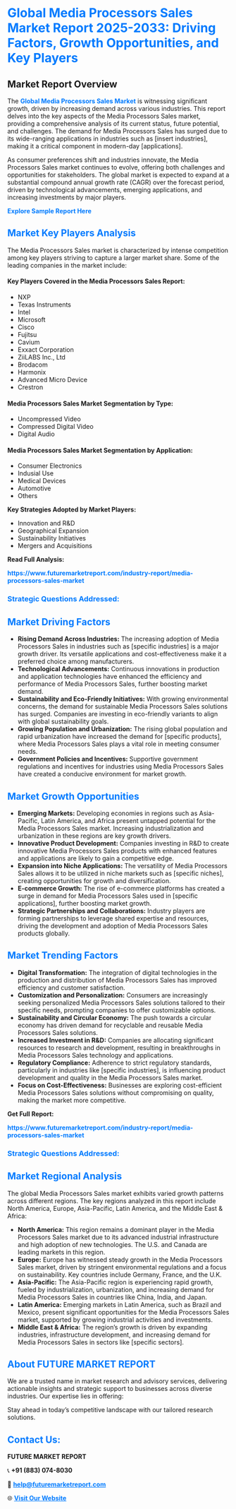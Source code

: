 <h1 style="color: #007BFF;">Global Media Processors Sales Market Report 2025-2033: Driving Factors, Growth Opportunities, and Key Players</h1>

<section id="overview">
<h2>Market Report Overview</h2>
<p>The <a href="https://www.futuremarketreport.com/industry-report/media-processors-sales-market" style="color: #007BFF; text-decoration: none;"><strong>Global Media Processors Sales Market</strong></a> is witnessing significant growth, driven by increasing demand across various industries. This report delves into the key aspects of the Media Processors Sales market, providing a comprehensive analysis of its current status, future potential, and challenges. The demand for Media Processors Sales has surged due to its wide-ranging applications in industries such as [insert industries], making it a critical component in modern-day [applications].</p>
<p>As consumer preferences shift and industries innovate, the Media Processors Sales market continues to evolve, offering both challenges and opportunities for stakeholders. The global market is expected to expand at a substantial compound annual growth rate (CAGR) over the forecast period, driven by technological advancements, emerging applications, and increasing investments by major players.</p>
</section>

<section id="overview">
<p><a href="https://www.futuremarketreport.com/request-sample/reportId=109259" style="color: #007BFF; text-decoration: none;"><strong>Explore Sample Report Here</strong></a></p>
</section>

<section id="key-players">
<h2 style="color: #007BFF;">Market Key Players Analysis</h2>
<p>The Media Processors Sales market is characterized by intense competition among key players striving to capture a larger market share. Some of the leading companies in the market include:</p>
<h4>Key Players Covered in the Media Processors Sales Report:</h4>
<ul><li>NXP</li><li>Texas Instruments</li><li>Intel</li><li>Microsoft</li><li>Cisco</li><li>Fujitsu</li><li>Cavium</li><li>Exxact Corporation</li><li>ZiiLABS Inc., Ltd</li><li>Brodacom</li><li>Harmonix</li><li>Advanced Micro Device</li><li>Crestron</li></ul>
<h4>Media Processors Sales Market Segmentation by Type:</h4>
<ul><li>Uncompressed Video</li><li>Compressed Digital Video</li><li>Digital Audio</li></ul>

<h4>Media Processors Sales Market Segmentation by Application:</h4>
<ul><li>Consumer Electronics</li><li>Indusial Use</li><li>Medical Devices</li><li>Automotive</li><li>Others</li></ul>
<p><strong>Key Strategies Adopted by Market Players:</strong></p>
<ul>
<li>Innovation and R&D</li>
<li>Geographical Expansion</li>
<li>Sustainability Initiatives</li>
<li>Mergers and Acquisitions</li>
</ul>
</section>

<section>
<p><strong>Read Full Analysis: </strong></p><a href="https://www.futuremarketreport.com/industry-report/media-processors-sales-market" style="color: #007BFF; text-decoration: none;"><strong>https://www.futuremarketreport.com/industry-report/media-processors-sales-market</strong></a>
<h3 style="color: #007BFF;">Strategic Questions Addressed:</h3>
</section>

<section id="driving-factors">
<h2 style="color: #007BFF;">Market Driving Factors</h2>
<ul>
<li><strong>Rising Demand Across Industries:</strong> The increasing adoption of Media Processors Sales in industries such as [specific industries] is a major growth driver. Its versatile applications and cost-effectiveness make it a preferred choice among manufacturers.</li>
<li><strong>Technological Advancements:</strong> Continuous innovations in production and application technologies have enhanced the efficiency and performance of Media Processors Sales, further boosting market demand.</li>
<li><strong>Sustainability and Eco-Friendly Initiatives:</strong> With growing environmental concerns, the demand for sustainable Media Processors Sales solutions has surged. Companies are investing in eco-friendly variants to align with global sustainability goals.</li>
<li><strong>Growing Population and Urbanization:</strong> The rising global population and rapid urbanization have increased the demand for [specific products], where Media Processors Sales plays a vital role in meeting consumer needs.</li>
<li><strong>Government Policies and Incentives:</strong> Supportive government regulations and incentives for industries using Media Processors Sales have created a conducive environment for market growth.</li>
</ul>
</section>

<section id="growth-opportunities">
<h2 style="color: #007BFF;">Market Growth Opportunities</h2>
<ul>
<li><strong>Emerging Markets:</strong> Developing economies in regions such as Asia-Pacific, Latin America, and Africa present untapped potential for the Media Processors Sales market. Increasing industrialization and urbanization in these regions are key growth drivers.</li>
<li><strong>Innovative Product Development:</strong> Companies investing in R&D to create innovative Media Processors Sales products with enhanced features and applications are likely to gain a competitive edge.</li>
<li><strong>Expansion into Niche Applications:</strong> The versatility of Media Processors Sales allows it to be utilized in niche markets such as [specific niches], creating opportunities for growth and diversification.</li>
<li><strong>E-commerce Growth:</strong> The rise of e-commerce platforms has created a surge in demand for Media Processors Sales used in [specific applications], further boosting market growth.</li>
<li><strong>Strategic Partnerships and Collaborations:</strong> Industry players are forming partnerships to leverage shared expertise and resources, driving the development and adoption of Media Processors Sales products globally.</li>
</ul>
</section>

<section id="trending-factors">
<h2 style="color: #007BFF;">Market Trending Factors</h2>
<ul>
<li><strong>Digital Transformation:</strong> The integration of digital technologies in the production and distribution of Media Processors Sales has improved efficiency and customer satisfaction.</li>
<li><strong>Customization and Personalization:</strong> Consumers are increasingly seeking personalized Media Processors Sales solutions tailored to their specific needs, prompting companies to offer customizable options.</li>
<li><strong>Sustainability and Circular Economy:</strong> The push towards a circular economy has driven demand for recyclable and reusable Media Processors Sales solutions.</li>
<li><strong>Increased Investment in R&D:</strong> Companies are allocating significant resources to research and development, resulting in breakthroughs in Media Processors Sales technology and applications.</li>
<li><strong>Regulatory Compliance:</strong> Adherence to strict regulatory standards, particularly in industries like [specific industries], is influencing product development and quality in the Media Processors Sales market.</li>
<li><strong>Focus on Cost-Effectiveness:</strong> Businesses are exploring cost-efficient Media Processors Sales solutions without compromising on quality, making the market more competitive.</li>
</ul>
</section>

<section>
<p><strong>Get Full Report: </strong></p><a href="https://www.futuremarketreport.com/industry-report/media-processors-sales-market" style="color: #007BFF; text-decoration: none;"><strong>https://www.futuremarketreport.com/industry-report/media-processors-sales-market</strong></a>
<h3 style="color: #007BFF;">Strategic Questions Addressed:</h3>
</section>


<section id="regional-analysis">
<h2 style="color: #007BFF;">Market Regional Analysis</h2>
<p>The global Media Processors Sales market exhibits varied growth patterns across different regions. The key regions analyzed in this report include North America, Europe, Asia-Pacific, Latin America, and the Middle East & Africa:</p>
<ul>
<li><strong>North America:</strong> This region remains a dominant player in the Media Processors Sales market due to its advanced industrial infrastructure and high adoption of new technologies. The U.S. and Canada are leading markets in this region.</li>
<li><strong>Europe:</strong> Europe has witnessed steady growth in the Media Processors Sales market, driven by stringent environmental regulations and a focus on sustainability. Key countries include Germany, France, and the U.K.</li>
<li><strong>Asia-Pacific:</strong> The Asia-Pacific region is experiencing rapid growth, fueled by industrialization, urbanization, and increasing demand for Media Processors Sales in countries like China, India, and Japan.</li>
<li><strong>Latin America:</strong> Emerging markets in Latin America, such as Brazil and Mexico, present significant opportunities for the Media Processors Sales market, supported by growing industrial activities and investments.</li>
<li><strong>Middle East & Africa:</strong> The region’s growth is driven by expanding industries, infrastructure development, and increasing demand for Media Processors Sales in sectors like [specific sectors].</li>
</ul>
</section>

<footer>
<h2 style="color: #007BFF;">About FUTURE MARKET REPORT</h2>
<p>We are a trusted name in market research and advisory services, delivering actionable insights and strategic support to businesses across diverse industries. Our expertise lies in offering:</p>

<p>Stay ahead in today’s competitive landscape with our tailored research solutions.</p>

<h2 style="color: #007BFF;">Contact Us:</h2>
<p><strong>FUTURE MARKET REPORT</strong></p>
<p>📞 <strong>+91 (883) 074-8030</strong></p>
<p>📧 <strong><a href="mailto:help@futuremarketreport.com" style="color: #007BFF;">help@futuremarketreport.com</a></strong></p>
<p>🌐 <strong><a href="https://www.futuremarketreport.com/" style="color: #007BFF;">Visit Our Website</a></strong></p>
</footer>